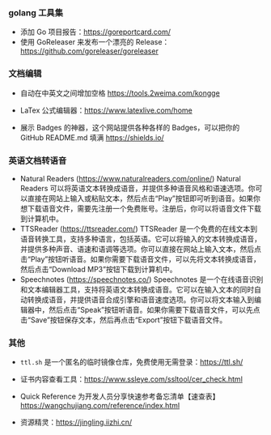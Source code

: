 ### golang 工具集

- 添加 Go 项目报告：<https://goreportcard.com/>
- 使用 GoReleaser 来发布一个漂亮的 Release：<https://github.com/goreleaser/goreleaser>

### 文档编辑

- 自动在中英文之间增加空格 https://tools.2weima.com/kongge

- LaTex 公式编辑器：<https://www.latexlive.com/home>

- 展示 Badges 的神器，这个网站提供各种各样的 Badges，可以把你的 GitHub README.md 填满 <https://shields.io/>

### 英语文档转语音

- Natural Readers (https://www.naturalreaders.com/online/) Natural Readers 可以将英语文本转换成语音，并提供多种语音风格和语速选项。你可以直接在网站上输入或粘贴文本，然后点击“Play”按钮即可听到语音。如果你想下载语音文件，需要先注册一个免费账号。注册后，你可以将语音文件下载到计算机中。
- TTSReader (https://ttsreader.com/) TTSReader 是一个免费的在线文本到语音转换工具，支持多种语言，包括英语。它可以将输入的文本转换成语音，并提供多种声音、语速和语调等选项。你可以直接在网站上输入文本，然后点击“Play”按钮听语音。如果你需要下载语音文件，可以先将文本转换成语音，然后点击“Download MP3”按钮下载到计算机中。
- Speechnotes (https://speechnotes.co/) Speechnotes 是一个在线语音识别和文本编辑器工具，支持将英语文本转换成语音。它可以在输入文本的同时自动转换成语音，并提供语音合成引擎和语音速度选项。你可以将文本输入到编辑器中，然后点击“Speak”按钮听语音。如果你需要下载语音文件，可以先点击“Save”按钮保存文本，然后再点击“Export”按钮下载语音文件。

### 其他

- `ttl.sh` 是一个匿名的临时镜像仓库，免费使用无需登录：<https://ttl.sh/>


- 证书内容查看工具：<https://www.ssleye.com/ssltool/cer_check.html>

-  Quick Reference 为开发人员分享快速参考备忘清单【速查表】<https://wangchujiang.com/reference/index.html>

- 资源精灵：<https://jingling.iizhi.cn/>
